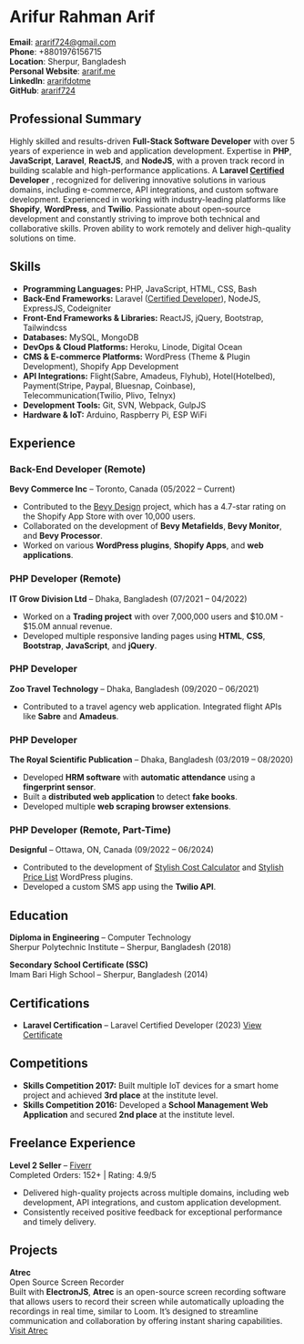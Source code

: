 # Arifur Rahman Arif

**Email**: ararif724@gmail.com  
**Phone**: +8801976156715  
**Location**: Sherpur, Bangladesh  
**Personal Website**: [ararif.me](http://ararif.me)  
**LinkedIn**: [ararifdotme](https://www.linkedin.com/in/ararifdotme/)  
**GitHub**: [ararif724](https://github.com/ararif724)  


Professional Summary
--------------------

Highly skilled and results-driven **Full-Stack Software Developer** with over 5 years of experience in web and application development. Expertise in **PHP**, **JavaScript**, **Laravel**, **ReactJS**, and **NodeJS**, with a proven track record in building scalable and high-performance applications. A **Laravel [Certified](https://verifier.certificationforlaravel.org/cd0ce63e-b776-4704-8a3e-523081595d5a) Developer** , recognized for delivering innovative solutions in various domains, including e-commerce, API integrations, and custom software development. Experienced in working with industry-leading platforms like **Shopify**, **WordPress**, and **Twilio**. Passionate about open-source development and constantly striving to improve both technical and collaborative skills. Proven ability to work remotely and deliver high-quality solutions on time.

Skills
------

*   **Programming Languages:** PHP, JavaScript, HTML, CSS, Bash
*   **Back-End Frameworks:** Laravel ([Certified Developer](https://verifier.certificationforlaravel.org/cd0ce63e-b776-4704-8a3e-523081595d5a)), NodeJS, ExpressJS, Codeigniter
*   **Front-End Frameworks & Libraries:** ReactJS, jQuery, Bootstrap, Tailwindcss
*   **Databases:** MySQL, MongoDB
*   **DevOps & Cloud Platforms:** Heroku, Linode, Digital Ocean
*   **CMS & E-commerce Platforms:** WordPress (Theme & Plugin Development), Shopify App Development
*   **API Integrations:** Flight(Sabre, Amadeus, Flyhub), Hotel(Hotelbed), Payment(Stripe, Paypal, Bluesnap, Coinbase), Telecommunication(Twilio, Plivo, Telnyx)
*   **Development Tools:** Git, SVN, Webpack, GulpJS
*   **Hardware & IoT:** Arduino, Raspberry Pi, ESP WiFi

Experience
----------

### Back-End Developer (Remote)

**Bevy Commerce Inc** – Toronto, Canada (05/2022 – Current)

*   Contributed to the [Bevy Design](https://apps.shopify.com/aiva-labs) project, which has a 4.7-star rating on the Shopify App Store with over 10,000 users.
*   Collaborated on the development of **Bevy Metafields**, **Bevy Monitor**, and **Bevy Processor**.
*   Worked on various **WordPress plugins**, **Shopify Apps**, and **web applications**.

### PHP Developer (Remote)

**IT Grow Division Ltd** – Dhaka, Bangladesh (07/2021 – 04/2022)

*   Worked on a **Trading project** with over 7,000,000 users and $10.0M - $15.0M annual revenue.
*   Developed multiple responsive landing pages using **HTML**, **CSS**, **Bootstrap**, **JavaScript**, and **jQuery**.

### PHP Developer

**Zoo Travel Technology** – Dhaka, Bangladesh (09/2020 – 06/2021)

*   Contributed to a travel agency web application. Integrated flight APIs like **Sabre** and **Amadeus**.

### PHP Developer

**The Royal Scientific Publication** – Dhaka, Bangladesh (03/2019 – 08/2020)

*   Developed **HRM software** with **automatic attendance** using a **fingerprint sensor**.
*   Built a **distributed web application** to detect **fake books**.
*   Developed multiple **web scraping browser extensions**.

### PHP Developer (Remote, Part-Time)

**Designful** – Ottawa, ON, Canada (09/2022 – 06/2024)

*   Contributed to the development of [Stylish Cost Calculator](https://stylishcostcalculator.com/) and [Stylish Price List](https://stylishpricelist.com/) WordPress plugins.
*   Developed a custom SMS app using the **Twilio API**.

Education
---------

**Diploma in Engineering** – Computer Technology  
Sherpur Polytechnic Institute – Sherpur, Bangladesh (2018)

**Secondary School Certificate (SSC)**  
Imam Bari High School – Sherpur, Bangladesh (2014)

Certifications
--------------

*   **Laravel Certification** – Laravel Certified Developer (2023) [View Certificate](https://verifier.certificationforlaravel.org/cd0ce63e-b776-4704-8a3e-523081595d5a)

Competitions
------------

*   **Skills Competition 2017:** Built multiple IoT devices for a smart home project and achieved **3rd place** at the institute level.
*   **Skills Competition 2016:** Developed a **School Management Web Application** and secured **2nd place** at the institute level.

Freelance Experience
--------------------

**Level 2 Seller** – [Fiverr](https://www.fiverr.com/arifur724)  
Completed Orders: 152+ | Rating: 4.9/5

*   Delivered high-quality projects across multiple domains, including web development, API integrations, and custom application development.
*   Consistently received positive feedback for exceptional performance and timely delivery.

Projects
--------

**Atrec**  
Open Source Screen Recorder  
Built with **ElectronJS**, **Atrec** is an open-source screen recording software that allows users to record their screen while automatically uploading the recordings in real time, similar to Loom. It’s designed to streamline communication and collaboration by offering instant sharing capabilities.  
[Visit Atrec](https://atrec.app)
